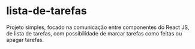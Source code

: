 # lista-de-tarefas
Projeto simples, focado na comunicação entre componentes do React JS, de lista de tarefas, com possibilidade de marcar tarefas como feitas ou apagar tarefas.
